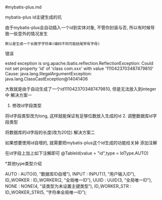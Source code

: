 #mybatis-plus.md

mybatis-plus id主键生成的坑

由于mybatis-plus会自动插入一个id到实体对象, 不管你封装与否, 所以有时候导致一些意外的情况发生

    默认是生成一个长数字字符串(编码不同可能结尾带有字母)

错误

ested exception is org.apache.ibatis.reflection.ReflectionException: Could not set property 'id' of 'class com.xxx' with value '1110423703487479810' Cause: java.lang.IllegalArgumentException: java.lang.ClassCastException@14041406

大致就是由于自动生成了一个id1110423703487479810, 但是无法放入到integer中
解决方案一
1. 修改id字段类型

将id字段类型改为long, 这样就能保证有足够位数放入生成的id
2. 调整数据库id字段类型

将数据库的id字段的长度(改为20位)
解决方案二

如果想要使用id自增的, 就需要把mybatis-plus这个id生成的功能给关掉
添加注解

在id字段上加上如下注解即可
 @TableId(value = "id",type = IdType.AUTO)

*其他type类型介绍

AUTO : AUTO(0, “数据库ID自增”),
INPUT : INPUT(1, “用户输入ID”),
ID_WORKER : ID_WORKER(2, “全局唯一ID”),
UUID : UUID(3, “全局唯一ID”),
NONE : NONE(4, “该类型为未设置主键类型”),
ID_WORKER_STR : ID_WORKER_STR(5, “字符串全局唯一ID”);
